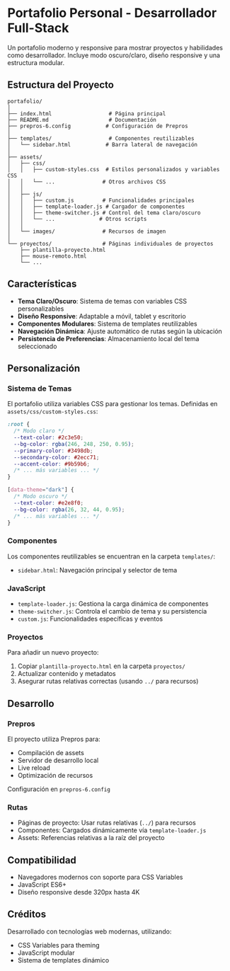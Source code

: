 # Portafolio Personal - Desarrollador Full-Stack

Un portafolio moderno y responsive para mostrar proyectos y habilidades como desarrollador. Incluye modo oscuro/claro, diseño responsive y una estructura modular.

## Estructura del Proyecto

```
portafolio/
│
├── index.html                  # Página principal
├── README.md                   # Documentación
├── prepros-6.config           # Configuración de Prepros
│
├── templates/                  # Componentes reutilizables
│   └── sidebar.html           # Barra lateral de navegación
│
├── assets/
│   ├── css/
│   │   ├── custom-styles.css  # Estilos personalizados y variables CSS
│   │   └── ...               # Otros archivos CSS
│   │
│   ├── js/
│   │   ├── custom.js         # Funcionalidades principales
│   │   ├── template-loader.js # Cargador de componentes
│   │   ├── theme-switcher.js # Control del tema claro/oscuro
│   │   └── ...              # Otros scripts
│   │
│   └── images/               # Recursos de imagen
│
└── proyectos/                # Páginas individuales de proyectos
    ├── plantilla-proyecto.html
    ├── mouse-remoto.html
    └── ...
```

## Características

- **Tema Claro/Oscuro**: Sistema de temas con variables CSS personalizables
- **Diseño Responsive**: Adaptable a móvil, tablet y escritorio
- **Componentes Modulares**: Sistema de templates reutilizables
- **Navegación Dinámica**: Ajuste automático de rutas según la ubicación
- **Persistencia de Preferencias**: Almacenamiento local del tema seleccionado

## Personalización

### Sistema de Temas

El portafolio utiliza variables CSS para gestionar los temas. Definidas en `assets/css/custom-styles.css`:

```css
:root {
  /* Modo claro */
  --text-color: #2c3e50;
  --bg-color: rgba(246, 248, 250, 0.95);
  --primary-color: #3498db;
  --secondary-color: #2ecc71;
  --accent-color: #9b59b6;
  /* ... más variables ... */
}

[data-theme="dark"] {
  /* Modo oscuro */
  --text-color: #e2e8f0;
  --bg-color: rgba(26, 32, 44, 0.95);
  /* ... más variables ... */
}
```

### Componentes

Los componentes reutilizables se encuentran en la carpeta `templates/`:
- `sidebar.html`: Navegación principal y selector de tema

### JavaScript

- `template-loader.js`: Gestiona la carga dinámica de componentes
- `theme-switcher.js`: Controla el cambio de tema y su persistencia
- `custom.js`: Funcionalidades específicas y eventos

### Proyectos

Para añadir un nuevo proyecto:
1. Copiar `plantilla-proyecto.html` en la carpeta `proyectos/`
2. Actualizar contenido y metadatos
3. Asegurar rutas relativas correctas (usando `../` para recursos)

## Desarrollo

### Prepros

El proyecto utiliza Prepros para:
- Compilación de assets
- Servidor de desarrollo local
- Live reload
- Optimización de recursos

Configuración en `prepros-6.config`

### Rutas

- Páginas de proyecto: Usar rutas relativas (`../`) para recursos
- Componentes: Cargados dinámicamente vía `template-loader.js`
- Assets: Referencias relativas a la raíz del proyecto

## Compatibilidad

- Navegadores modernos con soporte para CSS Variables
- JavaScript ES6+
- Diseño responsive desde 320px hasta 4K

## Créditos

Desarrollado con tecnologías web modernas, utilizando:
- CSS Variables para theming
- JavaScript modular
- Sistema de templates dinámico
